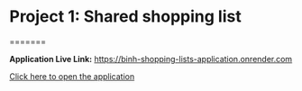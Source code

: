 # Project 1: Shared shopping list
=======

**Application Live Link:** https://binh-shopping-lists-application.onrender.com

[Click here to open the application](https://binh-shopping-lists-application.onrender.com)